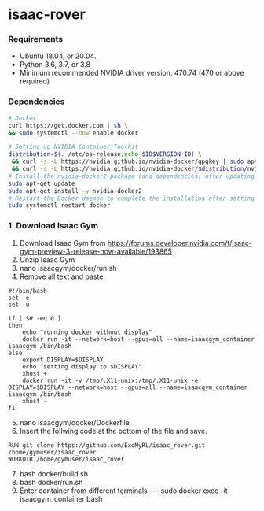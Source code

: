 # isaac-rover

<!---<details><summary>Docker (click to expand)</summary>--->

### Requirements

- Ubuntu 18.04, or 20.04.
- Python 3.6, 3.7, or 3.8
- Minimum recommended NVIDIA driver version: 470.74 (470 or above required)

  
### Dependencies
  ```bash
# Docker
curl https://get.docker.com | sh \
  && sudo systemctl --now enable docker
  
# Setting up NVIDIA Container Toolkit
distribution=$(. /etc/os-release;echo $ID$VERSION_ID) \
   && curl -s -L https://nvidia.github.io/nvidia-docker/gpgkey | sudo apt-key add - \
   && curl -s -L https://nvidia.github.io/nvidia-docker/$distribution/nvidia-docker.list | sudo tee /etc/apt/sources.list.d/nvidia-docker.list
# Install the nvidia-docker2 package (and dependencies) after updating the package listing:
sudo apt-get update
sudo apt-get install -y nvidia-docker2
# Restart the Docker daemon to complete the installation after setting the default runtime:
sudo systemctl restart docker

```
  
### 1. Download Isaac Gym
  
  1. Download Isaac Gym from https://forums.developer.nvidia.com/t/isaac-gym-preview-3-release-now-available/193865
  2. Unzip Isaac Gym
  3. nano isaacgym/docker/run.sh
  4. Remove all text and paste
```
#!/bin/bash
set -e
set -u

if [ $# -eq 0 ]
then
    echo "running docker without display"
    docker run -it --network=host --gpus=all --name=isaacgym_container isaacgym /bin/bash
else
    export DISPLAY=$DISPLAY
	echo "setting display to $DISPLAY"
	xhost +
	docker run -it -v /tmp/.X11-unix:/tmp/.X11-unix -e DISPLAY=$DISPLAY --network=host --gpus=all --name=isaacgym_container isaacgym /bin/bash
	xhost -
fi
```
5. nano isaacgym/docker/Dockerfile
6. Insert the follwing code at the bottom of the file and save.

```
RUN git clone https://github.com/ExoMyRL/isaac_rover.git /home/gymuser/isaac_rover
WORKDIR /home/gymuser/isaac_rover
```
7. bash docker/build.sh
8. bash docker/run.sh <display>
9. Enter container from different terminals --- sudo docker exec -it isaacgym_container bash 
  

<!---</details>--->
